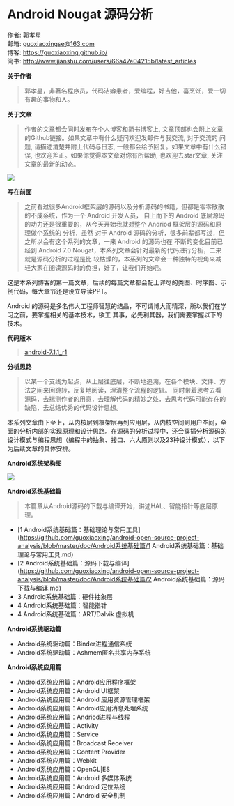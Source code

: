 # Android Nougat 源码分析

作者: 郭孝星<br/>
邮箱: guoxiaoxingse@163.com<br/>
博客: https://guoxiaoxing.github.io/<br/>
简书: http://www.jianshu.com/users/66a47e04215b/latest_articles<br/>

**关于作者**

>郭孝星，非著名程序员，代码洁癖患者，爱编程，好吉他，喜烹饪，爱一切有趣的事物和人。

**关于文章**

>作者的文章都会同时发布在个人博客和简书博客上, 文章顶部也会附上文章的Github链接。如果文章中有什么疑问欢迎发邮件与我交流, 对于交流的
问题, 请描述清楚并附上代码与日志, 一般都会给予回复。如果文章中有什么错误, 也欢迎斧正。如果你觉得本文章对你有所帮助, 也欢迎去star文章,
关注文章的最新的动态。

<img src="https://github.com/guoxiaoxing/android-framework-source-code-analysis/raw/master/art/android_7_nougat.jpg"/>

**写在前面**

>之前看过很多Android框架层的源码以及分析源码的书籍，但都是零零散散的不成系统，作为一个 Android 开发人员，
自上而下的 Android 底层源码的功力还是很重要的，从今天开始我就对整个 Andriod 框架层的源码和原理做个系统的
分析，虽然 对于 Android 源码的分析，很多前辈都写过，但之所以会有这个系列的文章，一来 Android 的源码也在
不断的变化目前已经到 Android 7.0 Nougat，本系列文章会针对最新的代码进行分析，二来就是源码分析的过程是比
较枯燥的，本系列的文章会一种独特的视角来减轻大家在阅读源码时的负担，好了，让我们开始吧。

这是本系列博客的第一篇文章，后续的每篇文章都会配上详尽的类图、时序图、示例代码，每大章节还是设立导读PPT。

Android 的源码是多名伟大工程师智慧的结晶，不可谓博大而精深，所以我们在学习之前，要掌握相关的基本技术，欲工
其事，必先利其器，我们需要掌握以下的技术。

**代码版本**

>[android-7.1.1_r1](https://source.android.com/source/build-numbers.html#source-code-tags-and-builds)

**分析思路**

>以某一个支线为起点，从上层往底层，不断地追溯，在各个模块、文件、方法之间来回跳转，反复地阅读，理清整个流程的逻辑。
同时带着思考去看源码，去揣测作者的用意，去理解代码的精妙之处，去思考代码可能存在的缺陷，去总结优秀的代码设计思想。


本系列文章由下至上，从内核层到框架层再到应用层，从内核空间到用户空间，全面的分析内部的实现原理和设计思路。在源码的分析过程中，还会穿插分析源码的
设计模式与编程思想（编程中的抽象、接口、六大原则以及23种设计模式），以下为后续文章的具体安排。

**Android系统架构图**

<img src="https://github.com/guoxiaoxing/android-framework-source-code-analysis/raw/master/art/android_system_architecture.jpg"/>

**Android系统基础篇**

>本篇章从Android源码的下载与编译开始，讲述HAL、智能指针等底层原理。

- [1 Android系统基础篇：基础理论与常用工具](https://github.com/guoxiaoxing/android-open-source-project-analysis/blob/master/doc/Android系统基础篇/1 Android系统基础篇：基础理论与常用工具.md)
- [2 Android系统基础篇：源码下载与编译](https://github.com/guoxiaoxing/android-open-source-project-analysis/blob/master/doc/Android系统基础篇/2 Android系统基础篇：源码下载与编译.md)
- 3 Android系统基础篇：硬件抽象层
- 4 Android系统基础篇：智能指针
- 4 Android系统基础篇：ART/Dalvik 虚拟机

**Android系统驱动篇**

- Android系统驱动篇：Binder进程通信系统
- Android系统驱动篇：Ashmem匿名共享内存系统

**Android系统应用篇**

- Android系统应用篇：Android应用程序框架
- Android系统应用篇：Android UI框架
- Android系统应用篇：Android 应用资源管理框架
- Android系统应用篇：Android应用消息处理系统
- Android系统应用篇：Andriod进程与线程
- Android系统应用篇：Activity
- Android系统应用篇：Service
- Android系统应用篇：Broadcast Receiver
- Android系统应用篇：Content Provider
- Android系统应用篇：Webkit
- Android系统应用篇：OpenGL|ES
- Android系统应用篇：Android 多媒体系统
- Android系统应用篇：Android 定位系统
- Android系统应用篇：Android 安全机制

